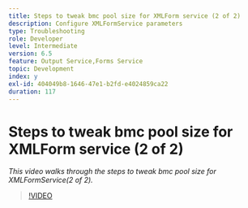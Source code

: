 ```yaml
---
title: Steps to tweak bmc pool size for XMLForm service (2 of 2)
description: Configure XMLFormService parameters
type: Troubleshooting
role: Developer
level: Intermediate
version: 6.5
feature: Output Service,Forms Service
topic: Development
index: y
exl-id: 404049b8-1646-47e1-b2fd-e4024859ca22
duration: 117
---
```


# Steps to tweak bmc pool size for XMLForm service (2 of 2)

*This video walks through the steps to tweak bmc pool size for XMLFormService(2 of 2).*

>[!VIDEO](https://video.tv.adobe.com/v/335553?quality=12&learn=on)
